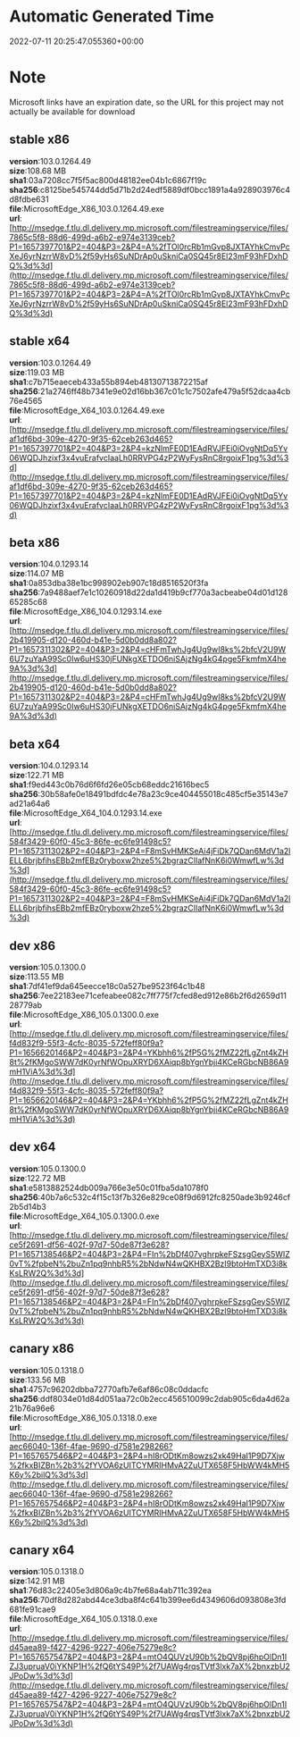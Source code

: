 # Automatic Generated Time
2022-07-11 20:25:47.055360+00:00

# Note
Microsoft links have an expiration date, so the URL for this project may not actually be available for download

## stable x86
**version**:103.0.1264.49  
**size**:108.68 MB  
**sha1**:03a7208cc7f5f5ac800d48182ee04b1c6867f19c  
**sha256**:c8125be545744dd5d71b2d24edf5889df0bcc1891a4a928903976c4d8fdbe631  
**file**:MicrosoftEdge_X86_103.0.1264.49.exe  
**url**:[http://msedge.f.tlu.dl.delivery.mp.microsoft.com/filestreamingservice/files/7865c5f8-88d6-499d-a6b2-e974e3139ceb?P1=1657397701&P2=404&P3=2&P4=A%2fTOl0rcRb1mGvp8JXTAYhkCmvPcXeJ6yrNzrrW8vD%2f59yHs6SuNDrAp0uSkniCa0SQ45r8El23mF93hFDxhDQ%3d%3d](http://msedge.f.tlu.dl.delivery.mp.microsoft.com/filestreamingservice/files/7865c5f8-88d6-499d-a6b2-e974e3139ceb?P1=1657397701&P2=404&P3=2&P4=A%2fTOl0rcRb1mGvp8JXTAYhkCmvPcXeJ6yrNzrrW8vD%2f59yHs6SuNDrAp0uSkniCa0SQ45r8El23mF93hFDxhDQ%3d%3d)  

## stable x64
**version**:103.0.1264.49  
**size**:119.03 MB  
**sha1**:c7b715eaeceb433a55b894eb48130713872215af  
**sha256**:21a2746ff48b7341e9e02d16bb367c01c1c7502afe479a5f52dcaa4cb76e4565  
**file**:MicrosoftEdge_X64_103.0.1264.49.exe  
**url**:[http://msedge.f.tlu.dl.delivery.mp.microsoft.com/filestreamingservice/files/af1df6bd-309e-4270-9f35-62ceb263d465?P1=1657397701&P2=404&P3=2&P4=kzNlmFE0D1EAdRVJFEi0iOvgNtDq5Yv06WQDJhzixf3x4vuErafvcIaaLh0RRVPG4zP2WyFysRnC8rgoixF1pg%3d%3d](http://msedge.f.tlu.dl.delivery.mp.microsoft.com/filestreamingservice/files/af1df6bd-309e-4270-9f35-62ceb263d465?P1=1657397701&P2=404&P3=2&P4=kzNlmFE0D1EAdRVJFEi0iOvgNtDq5Yv06WQDJhzixf3x4vuErafvcIaaLh0RRVPG4zP2WyFysRnC8rgoixF1pg%3d%3d)  

## beta x86
**version**:104.0.1293.14  
**size**:114.07 MB  
**sha1**:0a853dba38e1bc998902eb907c18d8516520f3fa  
**sha256**:7a9488aef7e1c10260918d22da1d419b9cf770a3acbeabe04d01d12865285c68  
**file**:MicrosoftEdge_X86_104.0.1293.14.exe  
**url**:[http://msedge.f.tlu.dl.delivery.mp.microsoft.com/filestreamingservice/files/2b419905-d120-460d-b41e-5d0b0dd8a802?P1=1657311302&P2=404&P3=2&P4=cHFmTwhJg4Ug9wI8ks%2bfcV2U9W6U7zuYaA99Sc0Iw6uHS30jFUNkgXETDO6niSAjzNg4kG4pge5FkmfmX4he9A%3d%3d](http://msedge.f.tlu.dl.delivery.mp.microsoft.com/filestreamingservice/files/2b419905-d120-460d-b41e-5d0b0dd8a802?P1=1657311302&P2=404&P3=2&P4=cHFmTwhJg4Ug9wI8ks%2bfcV2U9W6U7zuYaA99Sc0Iw6uHS30jFUNkgXETDO6niSAjzNg4kG4pge5FkmfmX4he9A%3d%3d)  

## beta x64
**version**:104.0.1293.14  
**size**:122.71 MB  
**sha1**:f9ed443c0b76d6f6fd26e05cb68eddc21616bec5  
**sha256**:30b58afe0e18491bdfdc4e78a23c9ce404455018c485cf5e35143e7ad21a64a6  
**file**:MicrosoftEdge_X64_104.0.1293.14.exe  
**url**:[http://msedge.f.tlu.dl.delivery.mp.microsoft.com/filestreamingservice/files/584f3429-60f0-45c3-86fe-ec6fe91498c5?P1=1657311302&P2=404&P3=2&P4=F8mSvHMKSeAi4jFiDk7QDan6MdV1a2lELL6brjbfihsEBb2mfEBz0ryboxw2hze5%2bgrazClIafNnK6i0WmwfLw%3d%3d](http://msedge.f.tlu.dl.delivery.mp.microsoft.com/filestreamingservice/files/584f3429-60f0-45c3-86fe-ec6fe91498c5?P1=1657311302&P2=404&P3=2&P4=F8mSvHMKSeAi4jFiDk7QDan6MdV1a2lELL6brjbfihsEBb2mfEBz0ryboxw2hze5%2bgrazClIafNnK6i0WmwfLw%3d%3d)  

## dev x86
**version**:105.0.1300.0  
**size**:113.55 MB  
**sha1**:7df41ef9da645eecce18c0a527be9523f64c1b48  
**sha256**:7ee22183ee71cefeabee082c7ff775f7cfed8ed912e86b2f6d2659d1128779ab  
**file**:MicrosoftEdge_X86_105.0.1300.0.exe  
**url**:[http://msedge.f.tlu.dl.delivery.mp.microsoft.com/filestreamingservice/files/f4d832f9-55f3-4cfc-8035-572feff80f9a?P1=1656620146&P2=404&P3=2&P4=YKbhh6%2fP5G%2fMZ22fLgZnt4kZH8t%2fKMgoSWW7dK0yrNfWOpuXRYD6XAiqp8bYgnYbji4KCeRGbcNB86A9mH1ViA%3d%3d](http://msedge.f.tlu.dl.delivery.mp.microsoft.com/filestreamingservice/files/f4d832f9-55f3-4cfc-8035-572feff80f9a?P1=1656620146&P2=404&P3=2&P4=YKbhh6%2fP5G%2fMZ22fLgZnt4kZH8t%2fKMgoSWW7dK0yrNfWOpuXRYD6XAiqp8bYgnYbji4KCeRGbcNB86A9mH1ViA%3d%3d)  

## dev x64
**version**:105.0.1300.0  
**size**:122.72 MB  
**sha1**:e5813882524db009a766e3e50c01fba5da1078f0  
**sha256**:40b7a6c532c4f15c13f7b326e829ce08f9d6912fc8250ade3b9246cf2b5d14b3  
**file**:MicrosoftEdge_X64_105.0.1300.0.exe  
**url**:[http://msedge.f.tlu.dl.delivery.mp.microsoft.com/filestreamingservice/files/ce5f2691-df56-402f-97d7-50de87f3e628?P1=1657138546&P2=404&P3=2&P4=FIn%2bDf407vghrpkeFSzsgGeyS5WIZ0vT%2fpbeN%2buZn1pq9nhbR5%2bNdwN4wQKHBX2BzI9btoHmTXD3i8kKsLRW2Q%3d%3d](http://msedge.f.tlu.dl.delivery.mp.microsoft.com/filestreamingservice/files/ce5f2691-df56-402f-97d7-50de87f3e628?P1=1657138546&P2=404&P3=2&P4=FIn%2bDf407vghrpkeFSzsgGeyS5WIZ0vT%2fpbeN%2buZn1pq9nhbR5%2bNdwN4wQKHBX2BzI9btoHmTXD3i8kKsLRW2Q%3d%3d)  

## canary x86
**version**:105.0.1318.0  
**size**:133.56 MB  
**sha1**:4757c96202dbba72770afb7e6af86c08c0ddacfc  
**sha256**:ddf8034e01d84d051aa72c0b2ecc456510099c2dab905c6da4d62a21b76a96e6  
**file**:MicrosoftEdge_X86_105.0.1318.0.exe  
**url**:[http://msedge.f.tlu.dl.delivery.mp.microsoft.com/filestreamingservice/files/aec66040-136f-4fae-9690-d7581e298266?P1=1657657546&P2=404&P3=2&P4=hI8rODtKm8owzs2xk49HaI1P9D7Xjw%2fkxBIZBn%2b3%2fYVOA6zUITCYMRIHMvA2ZuUTX658F5HbWW4kMH5K6y%2bilQ%3d%3d](http://msedge.f.tlu.dl.delivery.mp.microsoft.com/filestreamingservice/files/aec66040-136f-4fae-9690-d7581e298266?P1=1657657546&P2=404&P3=2&P4=hI8rODtKm8owzs2xk49HaI1P9D7Xjw%2fkxBIZBn%2b3%2fYVOA6zUITCYMRIHMvA2ZuUTX658F5HbWW4kMH5K6y%2bilQ%3d%3d)  

## canary x64
**version**:105.0.1318.0  
**size**:142.91 MB  
**sha1**:76d83c22405e3d806a9c4b7fe68a4ab711c392ea  
**sha256**:70df8d282abd44ce3dba8f4c641b399ee6d4349606d093808e3fd681fe91cae9  
**file**:MicrosoftEdge_X64_105.0.1318.0.exe  
**url**:[http://msedge.f.tlu.dl.delivery.mp.microsoft.com/filestreamingservice/files/d45aea89-f427-4296-9227-406e75279e8c?P1=1657657547&P2=404&P3=2&P4=mtO4QUVzU90b%2bQV8pj6hpOlDn1IZJ3upruaV0iYKNP1H%2fQ6tYS49P%2f7UAWg4rqsTVtf3lxk7aX%2bnxzbU2JPoDw%3d%3d](http://msedge.f.tlu.dl.delivery.mp.microsoft.com/filestreamingservice/files/d45aea89-f427-4296-9227-406e75279e8c?P1=1657657547&P2=404&P3=2&P4=mtO4QUVzU90b%2bQV8pj6hpOlDn1IZJ3upruaV0iYKNP1H%2fQ6tYS49P%2f7UAWg4rqsTVtf3lxk7aX%2bnxzbU2JPoDw%3d%3d)  

